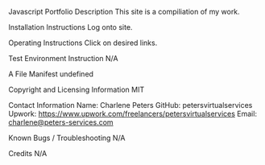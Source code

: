 Javascript Portfolio
Description
This site is a compiliation of my work.

Installation Instructions
Log onto site.

Operating Instructions
Click on desired links.

Test Environment Instruction
N/A

A File Manifest
undefined

Copyright and Licensing Information
MIT

Contact Information
Name: Charlene Peters GitHub: petersvirtualservices Upwork: https://www.upwork.com/freelancers/petersvirtualservices Email: charlene@peters-services.com

Known Bugs / Troubleshooting
N/A

Credits
N/A
